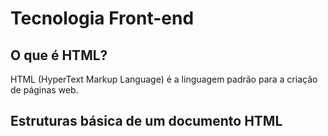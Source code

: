 # Tecnologia Front-end #

## O que é HTML?
HTML (HyperText Markup Language) é a linguagem padrão para a criação de páginas web.

## Estruturas básica de um documento HTML
